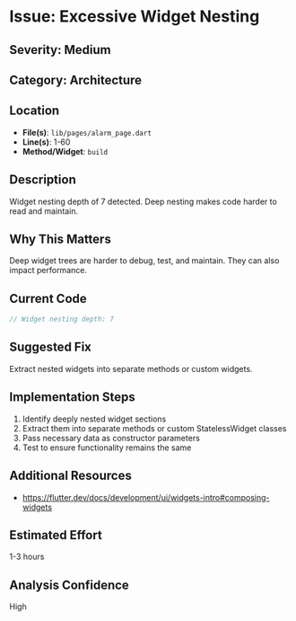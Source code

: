 # Issue: Excessive Widget Nesting

## Severity: Medium

## Category: Architecture

## Location
- **File(s)**: `lib/pages/alarm_page.dart`
- **Line(s)**: 1-60
- **Method/Widget**: `build`

## Description
Widget nesting depth of 7 detected. Deep nesting makes code harder to read and maintain.

## Why This Matters
Deep widget trees are harder to debug, test, and maintain. They can also impact performance.

## Current Code
```dart
// Widget nesting depth: 7
```

## Suggested Fix
Extract nested widgets into separate methods or custom widgets.

## Implementation Steps
1. Identify deeply nested widget sections
2. Extract them into separate methods or custom StatelessWidget classes
3. Pass necessary data as constructor parameters
4. Test to ensure functionality remains the same

## Additional Resources
- https://flutter.dev/docs/development/ui/widgets-intro#composing-widgets

## Estimated Effort
1-3 hours

## Analysis Confidence
High
